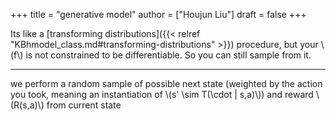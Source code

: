 +++
title = "generative model"
author = ["Houjun Liu"]
draft = false
+++

Its like a [transforming distributions]({{< relref "KBhmodel_class.md#transforming-distributions" >}}) procedure, but your \\(f\\) is not constrained to be differentiable. So you can still sample from it.

---

we perform a random sample of possible next state (weighted by the action you took, meaning an instantiation of \\(s' \sim T(\cdot | s,a)\\)) and reward \\(R(s,a)\\) from current state
